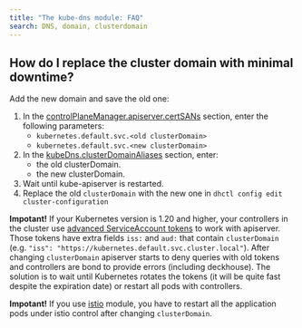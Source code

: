 ```yaml
---
title: "The kube-dns module: FAQ"
search: DNS, domain, clusterdomain
---
```


## How do I replace the cluster domain with minimal downtime?

Add the new domain and save the old one:

1. In the [controlPlaneManager.apiserver.certSANs](../040-control-plane-manager/configuration.html#parameters-apiserver-certsans) section, enter the following parameters:
    - `kubernetes.default.svc.<old clusterDomain>`
    - `kubernetes.default.svc.<new clusterDomain>`
1. In the [kubeDns.clusterDomainAliases](configuration.html#parameters) section, enter:
    - the old clusterDomain.
    - the new clusterDomain.
1. Wait until kube-apiserver is restarted.
1. Replace the old `clusterDomain` with the new one in `dhctl config edit cluster-configuration`

**Impotant!** If your Kubernetes version is 1.20 and higher, your controllers in the cluster use [advanced ServiceAccount tokens](https://kubernetes.io/docs/tasks/configure-pod-container/configure-service-account/#service-account-token-volume-projection) to work with apiserver. Those tokens have extra fields `iss:` and `aud:` that contain `clusterDomain` (e.g. `"iss": "https://kubernetes.default.svc.cluster.local"`). After changing `clusterDomain` apiserver starts to deny queries with old tokens and controllers are bond to provide errors (including deckhouse). The solution is to wait until Kubernetes rotates the tokens (it will be quite fast despite the expiration date) or restart all pods with controllers.

**Impotant!** If you use [istio](../../modules/110-istio/) module, you have to restart all the application pods under istio control after changing `clusterDomain`.
